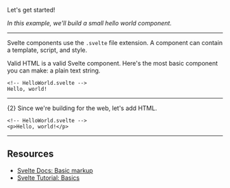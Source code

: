 Let's get started!

*In this example, we'll build a small hello world component.*

---

Svelte components use the `.svelte` file extension. A component can contain a template, script, and style.

Valid HTML is a valid Svelte component. Here's the most basic component you can make: a plain text string.

```svelte
<!-- HelloWorld.svelte -->
Hello, world!
```

---

{2} Since we're building for the web, let's add HTML.

```svelte
<!-- HelloWorld.svelte -->
<p>Hello, world!</p>
```

---

## Resources

- [Svelte Docs: Basic markup](https://svelte.dev/docs/basic-markup)
- [Svelte Tutorial: Basics](https://svelte.dev/tutorial/basics)
